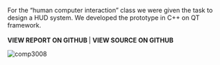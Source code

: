   <link rel="stylesheet" href="{{ site.github.url }}/assets/css/all.css">



<p class="test">
 For the “human computer interaction” class we were given the task to design a HUD system. We developed the prototype in C++ on QT framework. 
<br/> <br/>
 <a1 href= "https://github.com/malikehsan/hud/blob/master/Report.pdf"><strong> VIEW REPORT ON GITHUB </strong> </a1> |  
<a1 href= "https://github.com/malikehsan/hud/tree/master/HUD%20(COMP%203008)"><strong> VIEW SOURCE ON GITHUB </strong> </a1> 
</p>


![comp3008](https://s13.postimg.org/c3vz2085j/Crispy_Icons-_Petras_Nargela.jpg)
